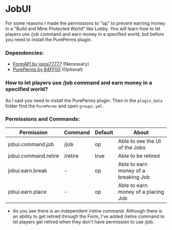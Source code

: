 # JobUI
For some reasons I made the permissions to "op" to prevent earning money in a "Build and Mine Protected World" like Lobby.
You will learn how to let players use /job command and earn money in a specified world, but before you need to install the PurePerms plugin.
### Dependencies:
* [FormAPI by jojoe77777](https://github.com/jojoe77777/FormAPI) (Necessary)
* [PurePerms by 64FF00](https://github.com/poggit-orphanage/PurePerms) (Optional)
### How to let players use /job command and earn money in a specified world?
As I said you need to install the PurePerms plugin. Then in the `plugin_data` folder find the `PurePerms` and open `groups.yml`.
### Permissions and Commands:
Permission | Command | Default | About
---------- | ------- | ------- | -----
jobui.command.job | /job | op | Able to see the UI of the Jobs
jobui.command.retire | /retire | true | Able to be retired 
jobui.earn.break | - | op | Able to earn money of a breaking Job
jobui.earn.place | - | op | Able to earn money of a placing Job
* As you see there is an independent /retire command. Although there is an ability to get retired through the Form, I've added /retire command to let players get retired when they don't have permission to use /job.
